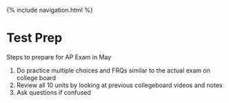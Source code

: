 {% include navigation.html %}

# Test Prep

Steps to prepare for AP Exam in May
1. Do practice multiple choices and FRQs similar to the actual exam on college board
2. Review all 10 units by looking at previous collegeboard videos and notes
3. Ask questions if confused
